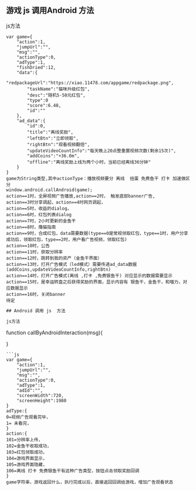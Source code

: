 ## 游戏 js 调用Android 方法

js方法
```
var game={
    "action":1,
    "jumpUrl":"",
    "msg":"",
    "actionType":0,
    "adType":1,
    "fishDried":12,
    "data":{
        "redpackageUrl":"https://xiao.11478.com/appgame/redpackage.png",
        "taskName":"猫咪升级红包",
        "desc":"随机5-50元红包",
        "type":0
        "score":6.48,
        "id":""
    },
    "ad_data":{
        "id":0,
        "title":"离线奖励",
        "leftBtn":"立即领取",
        "rightBtn":"观看视频翻倍",
        "updateVideoCountInfo":"每天晚上20点整重置视频次数(剩余15次)",
        "addCoins":"+36.0m",
        "offline":"离线奖励上线为两个小时，当前已经离线36分钟"
    }
}
game为String类型,其中actionType：播放视频要分 离线  扭蛋 免费鱼干 打卡 加速做区分
window.android.callAndroid(game);
action==1时，全屏视频广告播放,action==2时， 触发底部banner广告,
action==3时分享调起，action==4时网页调起，
action==5时，收益的dialog，
action==6时，红包列表dialog
action==7时，2小时更新的金鱼干
action==8时，撸猫指南
action==9时，合成红包，data需要数据(type==0是常规领取红包，type==1时，用户分享成功后，领取红包，type==2时，用户看广告视频，领取红包)
action==10时，公告
action==11时，获取分辨率
action==12时，跳转到我的资产（金鱼干界面）
action==13时，打开广告模式（led模式）需要传递ad_data数据(addCoins,updateVideoCountInfo,rightBtn)
action==14时，打开广告模式(离线 ,打卡 ,免费银鱼干) 对应显示的数据需要显示
action==15时，是幸运转盘之后获得奖励的界面，显示内容有 银鱼干，金鱼干，和喵力，对应数据显示
action==16时，关闭banner
待定
```
```js
## Android 调用 js  方法

js方法
```
  function callByAndroidInteraction(msg){
    
  }
```
```js
var game={
    "action":1,
    "jumpUrl":"",
    "msg":"",
    "actionType":0,
    "adType":1,
    "adId":"",
    "screenWidth":720,
    "screenHeight":1980
}
adType:{
0=视频广告观看完毕，
1= 未看完，
}
action:{
101=分辨率上传，
102=金鱼干收取成功，
103=红包领取成功，
104=游戏界面显示，
105=游戏界面隐藏，
106=离线 打卡 免费银鱼干有这种广告类型，按钮点击领取奖励回调
}
game字符串，游戏返回什么，执行完成以后，直接返回回调给游戏，增加广告观看状态
```

